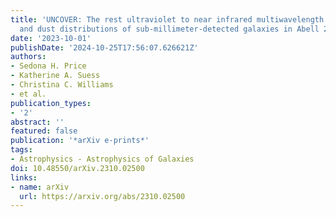 ```yaml
---
title: 'UNCOVER: The rest ultraviolet to near infrared multiwavelength structures
  and dust distributions of sub-millimeter-detected galaxies in Abell 2744'
date: '2023-10-01'
publishDate: '2024-10-25T17:56:07.626621Z'
authors:
- Sedona H. Price
- Katherine A. Suess
- Christina C. Williams
- et al.
publication_types:
- '2'
abstract: ''
featured: false
publication: '*arXiv e-prints*'
tags:
- Astrophysics - Astrophysics of Galaxies
doi: 10.48550/arXiv.2310.02500
links:
- name: arXiv
  url: https://arxiv.org/abs/2310.02500
---
```

